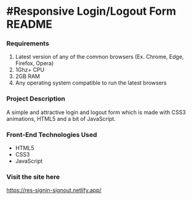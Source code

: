 # #Responsive Login/Logout Form README

### Requirements
1. Latest version of any of the common browsers (Ex. Chrome, Edge, Firefox, Opera)
2. 1Ghz+ CPU
3. 2GB RAM
4. Any operating system compatible to run the latest browsers

### Project Description
A simple and attractive login and logout form which is made with CSS3 animations, HTML5 and a bit of JavaScript.

### Front-End Technologies Used
* HTML5
* CSS3
* JavaScript

### Visit the site here
https://res-signin-signout.netlify.app/
